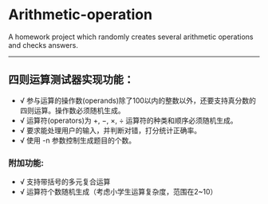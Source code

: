 # Arithmetic-operation
A homework project which randomly creates several arithmetic operations and checks answers.
***
## 四则运算测试器实现功能：
- √ 参与运算的操作数(operands)除了100以内的整数以外，还要支持真分数的四则运算。操作数必须随机生成。
- √ 运算符(operators)为 +, −, ×, ÷ 运算符的种类和顺序必须随机生成。
- √ 要求能处理用户的输入，并判断对错，打分统计正确率。
- √ 使用 -n 参数控制生成题目的个数。

### 附加功能:
- √ 支持带括号的多元复合运算
- √ 运算符个数随机生成（考虑小学生运算复杂度，范围在2~10）
